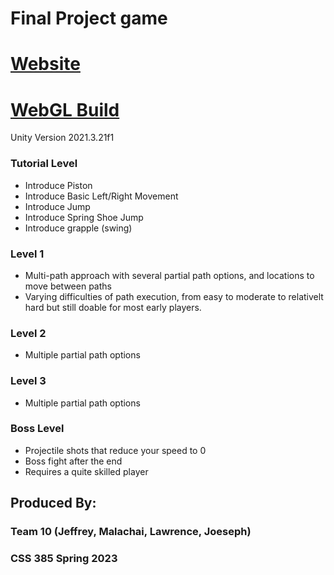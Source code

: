 # Final Project game

# [Website](https://jeffcaruso.github.io/css385-SpringRunners/)

# [WebGL Build](https://jeffcaruso.github.io/css385-SpringRunners/MainBuild/)

Unity Version 2021.3.21f1

### Tutorial Level
- Introduce Piston
- Introduce Basic Left/Right Movement
- Introduce Jump
- Introduce Spring Shoe Jump
- Introduce grapple (swing)

### Level 1
- Multi-path approach with several partial path options, and locations to move between paths
- Varying difficulties of path execution, from easy to moderate to relativelt hard but still doable for most early players.

### Level 2
- Multiple partial path options

### Level 3
- Multiple partial path options

### Boss Level
- Projectile shots that reduce your speed to 0
- Boss fight after the end
- Requires a quite skilled player


## Produced By:
### Team 10 (Jeffrey, Malachai, Lawrence, Joeseph)
### CSS 385 Spring 2023
